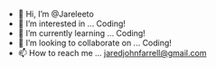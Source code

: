 - 👋 Hi, I’m @Jareleeto
- 👀 I’m interested in ... Coding!
- 🌱 I’m currently learning ... Coding!
- 💞️ I’m looking to collaborate on ... Coding!
- 📫 How to reach me ... jaredjohnfarrell@gmail.com

<!---
Jareleeto/Jareleeto is a ✨ special ✨ repository because its `README.md` (this file) appears on your GitHub profile.
You can click the Preview link to take a look at your changes.
--->

